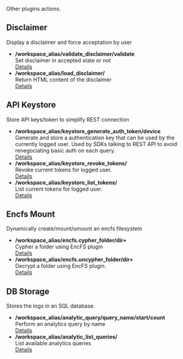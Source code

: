 Other plugins actions.



## Disclaimer  
Display a disclaimer and force acceptation by user


- **/workspace_alias/validate_disclaimer/validate**  
  Set disclaimer in accepted state or not  
  [Details](https://pydio.com/en/docs/references/pydio-api#!/action.disclaimer/validate_disclaimer_post_0)
- **/workspace_alias/load_disclaimer/**  
  Return HTML content of the disclaimer  
  [Details](https://pydio.com/en/docs/references/pydio-api#!/action.disclaimer/load_disclaimer_post_1)

## API Keystore  
Store API keys/token to simplify REST connection


- **/workspace_alias/keystore_generate_auth_token/device**  
  Generate and store a authentication key that can be used by the currently logged user. Used by SDKs talking to REST API to avoid renegociating basic auth on each query.  
  [Details](https://pydio.com/en/docs/references/pydio-api#!/authfront.keystore/generateAuthToken_post_0)
- **/workspace_alias/keystore_revoke_tokens/**  
  Revoke current tokens for logged user.  
  [Details](https://pydio.com/en/docs/references/pydio-api#!/authfront.keystore/revokeAuthToken_post_1)
- **/workspace_alias/keystore_list_tokens/**  
  List current tokens for logged user.  
  [Details](https://pydio.com/en/docs/references/pydio-api#!/authfront.keystore/listAuthToken_post_2)

## Encfs Mount  
Dynamically create/mount/umount an encfs filesystem


- **/workspace_alias/encfs.cypher_folder/dir+**  
  Cypher a folder using EncFS plugin  
  [Details](https://pydio.com/en/docs/references/pydio-api#!/cypher.encfs/encfs.cypher_folder_post_0)
- **/workspace_alias/encfs.uncypher_folder/dir+**  
  Decrypt a folder using EncFS plugin.  
  [Details](https://pydio.com/en/docs/references/pydio-api#!/cypher.encfs/encfs.uncypher_folder_post_1)

## DB Storage  
Stores the logs in an SQL database.


- **/workspace_alias/analytic_query/query_name/start/count**  
  Perform an analytics query by name  
  [Details](https://pydio.com/en/docs/references/pydio-api#!/log.sql/analyticQuery_post_0)
- **/workspace_alias/analytic_list_queries/**  
  List available analytics queries  
  [Details](https://pydio.com/en/docs/references/pydio-api#!/log.sql/analyticListQueries_post_1)